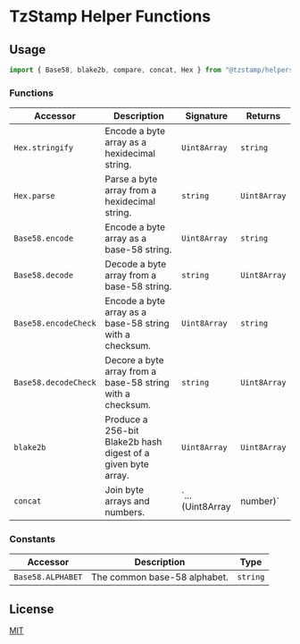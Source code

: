 # TzStamp Helper Functions

## Usage

```js
import { Base58, blake2b, compare, concat, Hex } from "@tzstamp/helpers";
```

### Functions

| Accessor             | Description                                                  | Signature                  | Returns      |
| -------------------- | ------------------------------------------------------------ | -------------------------- | ------------ |
| `Hex.stringify`      | Encode a byte array as a hexidecimal string.                 | `Uint8Array`               | `string`     |
| `Hex.parse`          | Parse a byte array from a hexidecimal string.                | `string`                   | `Uint8Array` |
| `Base58.encode`      | Encode a byte array as a base-58 string.                     | `Uint8Array`               | `string`     |
| `Base58.decode`      | Decode a byte array from a base-58 string.                   | `string`                   | `Uint8Array` |
| `Base58.encodeCheck` | Encode a byte array as a base-58 string with a checksum.     | `Uint8Array`               | `string`     |
| `Base58.decodeCheck` | Decore a byte array from a base-58 string with a checksum.   | `string`                   | `Uint8Array` |
| `blake2b`            | Produce a 256-bit Blake2b hash digest of a given byte array. | `Uint8Array`               | `Uint8Array` |
| `concat`             | Join byte arrays and numbers.                                | `...(Uint8Array            | number)`     |

### Constants

| Accessor          | Description                  | Type     |
| ----------------- | ---------------------------- | -------- |
| `Base58.ALPHABET` | The common base-58 alphabet. | `string` |

## License

[MIT](LICENSE.txt)
